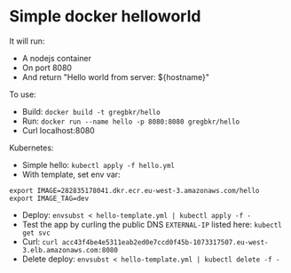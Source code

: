 # Simple docker helloworld

It will run:
- A nodejs container
- On port 8080
- And return "Hello world from server: ${hostname}"

To use:
- Build: `docker build -t gregbkr/hello`
- Run: `docker run --name hello -p 8080:8080 gregbkr/hello`
- Curl localhost:8080

Kubernetes:
- Simple hello: `kubectl apply -f hello.yml`
- With template, set env var:
```
export IMAGE=282835178041.dkr.ecr.eu-west-3.amazonaws.com/hello
export IMAGE_TAG=dev
```
- Deploy: `envsubst < hello-template.yml | kubectl apply -f -`
- Test the app by curling the public DNS `EXTERNAL-IP` listed here: `kubectl get svc`
- Curl: `curl acc43f4be4e5311eab2ed0e7ccd0f45b-1073317507.eu-west-3.elb.amazonaws.com:8080`
- Delete deploy: `envsubst < hello-template.yml | kubectl delete -f -`